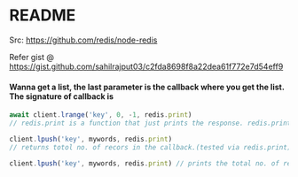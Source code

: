 # README

Src: https://github.com/redis/node-redis

Refer gist @ https://gist.github.com/sahilrajput03/c2fda8698f8a22dea61f772e7d54eff9

#### Wanna get a list, the last parameter is the callback where you get the list. The signature of callback is

```js
await client.lrange('key', 0, -1, redis.print)
// redis.print is a function that just prints the response. redis.print gets executed in a callback, so it won't be good for synchronous. :(

client.lpush('key', mywords, redis.print)
// returns totol no. of recors in the callback.(tested via redis.print)

client.lpush('key', mywords, redis.print) // prints the total no. of records after saving mywords array to the list though.
```
